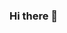 ### Hi there 👋

<!--
**HokkuSengoku/HokkuSengoku** is a ✨ _special_ ✨ repository because its `README.md` (this file) appears on your GitHub profile.
https://media.giphy.com/media/pOEbLRT4SwD35IELiQ/giphy.gif
Here are some ideas to get you started:

<div id="header" align="center">
  <img src="https://media.giphy.com/media/M9gbBd9nbDrOTu1Mqx/giphy.gif" width="100"/>
</div>
- 🔭 I’m currently working on ...
- 🌱 I’m currently learning ...
- 👯 I’m looking to collaborate on ...
- 🤔 I’m looking for help with ...
- 💬 Ask me about ...
- 📫 How to reach me: ...
- 😄 Pronouns: ...
- ⚡ Fun fact: ...
-->
